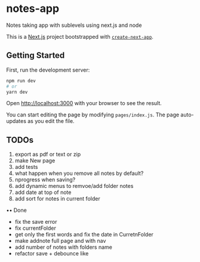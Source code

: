 # notes-app

Notes taking app with sublevels using next.js and node

This is a [Next.js](https://nextjs.org/) project bootstrapped with [`create-next-app`](https://github.com/zeit/next.js/tree/canary/packages/create-next-app).

## Getting Started

First, run the development server:

```bash
npm run dev
# or
yarn dev
```

Open [http://localhost:3000](http://localhost:3000) with your browser to see the result.

You can start editing the page by modifying `pages/index.js`. The page auto-updates as you edit the file.

## TODOs

1. export as pdf or text or zip
2. make New page
3. add tests
4. what happen when you remove all notes by default?
5. nprogress when saving?
6. add dynamic menus to remvoe/add folder notes
7. add date at top of note
8. add sort for notes in current folder

•• Done

- fix the save error
- fix currentFolder
- get only the first words and fix the date in CurretnFolder
- make addnote full page and with nav
- add number of notes with folders name
- refactor save + debounce like

